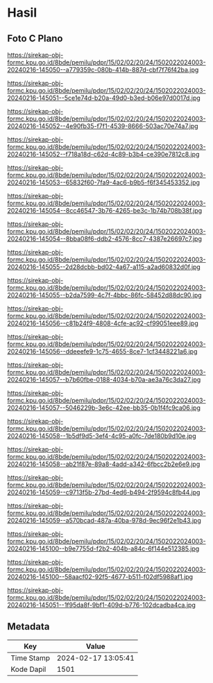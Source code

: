 # Hasil

## Foto C Plano

https://sirekap-obj-formc.kpu.go.id/8bde/pemilu/pdpr/15/02/02/20/24/1502022024003-20240216-145050--a779359c-080b-414b-887d-cbf7f76f42ba.jpg

https://sirekap-obj-formc.kpu.go.id/8bde/pemilu/pdpr/15/02/02/20/24/1502022024003-20240216-145051--5ce1e74d-b20a-49d0-b3ed-b06e97d0017d.jpg

https://sirekap-obj-formc.kpu.go.id/8bde/pemilu/pdpr/15/02/02/20/24/1502022024003-20240216-145052--4e90fb35-f7f1-4539-8666-503ac70e74a7.jpg

https://sirekap-obj-formc.kpu.go.id/8bde/pemilu/pdpr/15/02/02/20/24/1502022024003-20240216-145052--f718a18d-c62d-4c89-b3b4-ce390e7812c8.jpg

https://sirekap-obj-formc.kpu.go.id/8bde/pemilu/pdpr/15/02/02/20/24/1502022024003-20240216-145053--65832f60-7fa9-4ac6-b9b5-f6f345453352.jpg

https://sirekap-obj-formc.kpu.go.id/8bde/pemilu/pdpr/15/02/02/20/24/1502022024003-20240216-145054--8cc46547-3b76-4265-be3c-1b74b708b38f.jpg

https://sirekap-obj-formc.kpu.go.id/8bde/pemilu/pdpr/15/02/02/20/24/1502022024003-20240216-145054--8bba08f6-ddb2-4576-8cc7-4387e26697c7.jpg

https://sirekap-obj-formc.kpu.go.id/8bde/pemilu/pdpr/15/02/02/20/24/1502022024003-20240216-145055--2d28dcbb-bd02-4a67-a115-a2ad60832d0f.jpg

https://sirekap-obj-formc.kpu.go.id/8bde/pemilu/pdpr/15/02/02/20/24/1502022024003-20240216-145055--b2da7599-4c7f-4bbc-86fc-58452d88dc90.jpg

https://sirekap-obj-formc.kpu.go.id/8bde/pemilu/pdpr/15/02/02/20/24/1502022024003-20240216-145056--c81b24f9-4808-4cfe-ac92-cf99051eee89.jpg

https://sirekap-obj-formc.kpu.go.id/8bde/pemilu/pdpr/15/02/02/20/24/1502022024003-20240216-145056--ddeeefe9-1c75-4655-8ce7-1cf3448221a6.jpg

https://sirekap-obj-formc.kpu.go.id/8bde/pemilu/pdpr/15/02/02/20/24/1502022024003-20240216-145057--b7b60fbe-0188-4034-b70a-ae3a76c3da27.jpg

https://sirekap-obj-formc.kpu.go.id/8bde/pemilu/pdpr/15/02/02/20/24/1502022024003-20240216-145057--5046229b-3e6c-42ee-bb35-0b1f4fc9ca06.jpg

https://sirekap-obj-formc.kpu.go.id/8bde/pemilu/pdpr/15/02/02/20/24/1502022024003-20240216-145058--1b5df9d5-3ef4-4c95-a0fc-7de180b9d10e.jpg

https://sirekap-obj-formc.kpu.go.id/8bde/pemilu/pdpr/15/02/02/20/24/1502022024003-20240216-145058--ab21f87e-89a8-4add-a342-6fbcc2b2e6e9.jpg

https://sirekap-obj-formc.kpu.go.id/8bde/pemilu/pdpr/15/02/02/20/24/1502022024003-20240216-145059--c9713f5b-27bd-4ed6-b494-2f9594c8fb44.jpg

https://sirekap-obj-formc.kpu.go.id/8bde/pemilu/pdpr/15/02/02/20/24/1502022024003-20240216-145059--a570bcad-487a-40ba-978d-9ec96f2e1b43.jpg

https://sirekap-obj-formc.kpu.go.id/8bde/pemilu/pdpr/15/02/02/20/24/1502022024003-20240216-145100--b9e7755d-f2b2-404b-a84c-6f144e512385.jpg

https://sirekap-obj-formc.kpu.go.id/8bde/pemilu/pdpr/15/02/02/20/24/1502022024003-20240216-145100--58aacf02-92f5-4677-b511-f02df5988af1.jpg

https://sirekap-obj-formc.kpu.go.id/8bde/pemilu/pdpr/15/02/02/20/24/1502022024003-20240216-145051--1f95da8f-9bf1-409d-b776-102dcadba4ca.jpg


## Metadata

| Key        | Value               |
| ---------- | ------------------- |
| Time Stamp | 2024-02-17 13:05:41 |
| Kode Dapil | 1501                |




